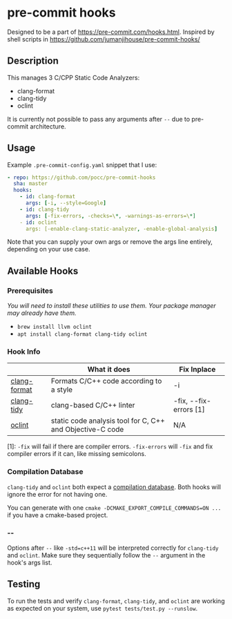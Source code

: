 # pre-commit hooks

Designed to be a part of https://pre-commit.com/hooks.html. Inspired by shell
scripts in https://github.com/jumanjihouse/pre-commit-hooks/

## Description

This manages 3 C/CPP Static Code Analyzers:

- clang-format
- clang-tidy
- oclint

It is currently not possible to pass any arguments after `--` due to pre-commit
architecture.

## Usage

Example `.pre-commit-config.yaml` snippet that I use:

```yaml
- repo: https://github.com/pocc/pre-commit-hooks
  sha: master
  hooks:
    - id: clang-format
      args: [-i, --style=Google]
    - id: clang-tidy
      args: [-fix-errors, -checks=\*, -warnings-as-errors=\*]
    - id: oclint
      args: [-enable-clang-static-analyzer, -enable-global-analysis]
```

Note that you can supply your own args or remove the args line entirely,
depending on your use case.

## Available Hooks

### Prerequisites

_You will need to install these utilities to use them._ _Your package manager
may already have them._

- `brew install llvm oclint`
- `apt install clang-format clang-tidy oclint`

### Hook Info

|                                                                          | What it does                                              | Fix Inplace            |
| ------------------------------------------------------------------------ | --------------------------------------------------------- | ---------------------- |
| [clang-format](https://clang.llvm.org/docs/ClangFormatStyleOptions.html) | Formats C/C++ code according to a style                   | -i                     |
| [clang-tidy](https://clang.llvm.org/extra/clang-tidy/)                   | clang-based C/C++ linter                                  | -fix, --fix-errors [1] |
| [oclint](http://oclint.org/)                                             | static code analysis tool for C, C++ and Objective-C code | N/A                    |

[1]: `-fix` will fail if there are compiler errors. `-fix-errors` will `-fix`
and fix compiler errors if it can, like missing semicolons.

### Compilation Database

`clang-tidy` and `oclint` both expect a
[compilation database](https://clang.llvm.org/docs/JSONCompilationDatabase.html).
Both hooks will ignore the error for not having one.

You can generate with one `cmake -DCMAKE_EXPORT_COMPILE_COMMANDS=ON ...` if you
have a cmake-based project.

### --

Options after `--` like `-std=c++11` will be interpreted correctly for
`clang-tidy` and `oclint`. Make sure they sequentially follow the `--` argument
in the hook's args list.

## Testing

To run the tests and verify `clang-format`, `clang-tidy`, and `oclint` are
working as expected on your system, use `pytest tests/test.py --runslow`.
